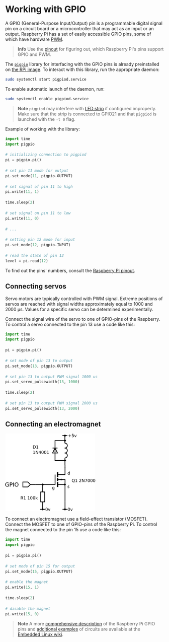 # Working with GPIO

A GPIO (General-Purpose Input/Output) pin is a programmable digital signal pin on a circuit board or a microcontroller that may act as an input or an output. Raspberry Pi has a set of easily accessible GPIO pins, some of which have hardware <abbr title="Pulse-width modulation">PWM</abbr>.

> **Info** Use the [pinout](https://pinout.xyz) for figuring out, which Raspberry Pi's pins support GPIO and PWM.

The [`pigpio`](http://abyz.me.uk/rpi/pigpio) library for interfacing with the GPIO pins is already preinstalled on [the RPi image](microsd_images.md). To interact with this library, run the appropriate daemon:

```bash
sudo systemctl start pigpiod.service
```

To enable automatic launch of the daemon, run:

```bash
sudo systemctl enable pigpiod.service
```

> **Note** `pigpiod` may interfere with [LED strip](leds.md) if configured improperly. Make sure that the strip is connected to GPIO21 and that `pigpiod` is launched with the `-t 0` flag.

Example of working with the library:

```python
import time
import pigpio

# initializing connection to pigpiod
pi = pigpio.pi()

# set pin 11 mode for output
pi.set_mode(11, pigpio.OUTPUT)

# set signal of pin 11 to high
pi.write(11, 1)

time.sleep(2)

# set signal on pin 11 to low
pi.write(11, 0)

# ...

# setting pin 12 mode for input
pi.set_mode(12, pigpio.INPUT)

# read the state of pin 12
level = pi.read(12)
```

To find out the pins' numbers, consult the [Raspberry Pi pinout](https://pinout.xyz).

## Connecting servos

Servo motors are typically controlled with PWM signal. Extreme positions of servos are reached with signal widths approximately equal to 1000 and 2000 µs. Values for a specific servo can be determined experimentally.

Connect the signal wire of the servo to one of GPIO-pins of the Raspberry. To control a servo connected to the pin 13 use a code like this:

```python
import time
import pigpio

pi = pigpio.pi()

# set mode of pin 13 to output
pi.set_mode(13, pigpio.OUTPUT)

# set pin 13 to output PWM signal 1000 us
pi.set_servo_pulsewidth(13, 1000)

time.sleep(2)

# set pin 13 to output PWM signal 2000 us
pi.set_servo_pulsewidth(13, 2000)
```

## Connecting an electromagnet

![GPIO Mosfet Magnet Connection](../assets/gpio_mosfet_magnet.png)

To connect an electromagnet use a field-effect transistor (MOSFET). Connect the MOSFET to one of GPIO-pins of the Raspberry Pi. To control the magnet connected to the pin 15 use a code like this:

```python
import time
import pigpio

pi = pigpio.pi()

# set mode of pin 15 for output
pi.set_mode(15, pigpio.OUTPUT)

# enable the magnet
pi.write(15, 1)

time.sleep(2)

# disable the magnet
pi.write(15, 0)
```

> **Note** A more [comprehensive description](https://elinux.org/RPi_Low-level_peripherals) of the Raspberry Pi GPIO pins and [additional examples](https://elinux.org/RPi_GPIO_Interface_Circuits) of circuits are available at the [Embedded Linux wiki](https://elinux.org/RPi_Hub).
